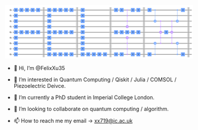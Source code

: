 ![output](./assets/output.png)

- 👋 Hi, I’m @FelixXu35

- 👀 I’m interested in Quantum Computing / Qiskit / Julia / COMSOL / Piezoelectric Deivce.
- 🌱 I’m currently a PhD student in Imperial College London.
- 💞️ I’m looking to collaborate on quantum computing / algorithm.
- 📫 How to reach me my email -> xx719@ic.ac.uk

<!---
FelixXu35/FelixXu35 is a ✨ special ✨ repository because its `README.md` (this file) appears on your GitHub profile.
You can click the Preview link to take a look at your changes.
--->
